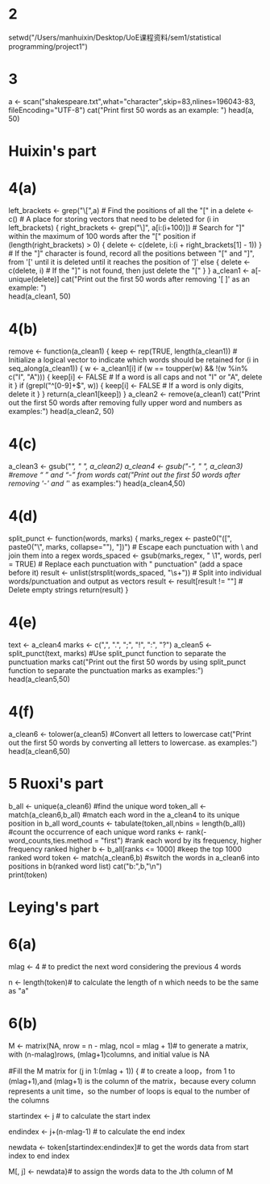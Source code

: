 # 2
setwd("/Users/manhuixin/Desktop/UoE课程资料/sem1/statistical programming/project1")
# 3
a <- scan("shakespeare.txt",what="character",skip=83,nlines=196043-83,
          fileEncoding="UTF-8")
cat("Print first 50 words as an example: ") 
head(a, 50)

# Huixin's part
# 4(a)
left_brackets <- grep("\\[",a)  # Find the positions of all the "[" in a
delete <- c()                   # A place for storing vectors that need to be deleted
for (i in left_brackets) {
  right_brackets <- grep("\\]", a[i:(i+100)])   # Search for "]" within the maximum of 100 words after the "[" position
  if (length(right_brackets) > 0) {
    delete <- c(delete, i:(i + right_brackets[1] - 1))
  }                            # If the "]" character is found, record all the positions between "[" and "]", from '[' until it is deleted until it reaches the position of ']'
  else {
    delete <- c(delete, i)     # If the "]" is not found, then just delete the "["
  }
}
a_clean1 <- a[-unique(delete)]
cat("Print out the first 50 words after removing '[ ]' as an example: ")  
head(a_clean1, 50)

# 4(b)
remove <- function(a_clean1) {
  keep <- rep(TRUE, length(a_clean1))  # Initialize a logical vector to indicate which words should be retained
  for (i in seq_along(a_clean1)) {
    w <- a_clean1[i]
    if (w == toupper(w) && !(w %in% c("I", "A"))) {
      keep[i] <- FALSE                 # If a word is all caps and not "I" or "A", delete it
    }
    if (grepl("^[0-9]+$", w)) {
      keep[i] <- FALSE                 # If a word is only digits, delete it
    }
  }
  return(a_clean1[keep])
}
a_clean2 <- remove(a_clean1)
cat("Print out the first 50 words after removing fully upper word and numbers as examples:")
head(a_clean2, 50)

# 4(c)
a_clean3 <- gsub("_", " ", a_clean2)
a_clean4 <- gsub("-", " ", a_clean3)     #remove “ ” and “-” from words
cat("Print out the first 50 words after removing '-' and '_' as examples:")
head(a_clean4,50)

# 4(d)
split_punct <- function(words, marks) {
  marks_regex <- paste0("([", paste0("\\", marks, collapse=""), "])")   # Escape each punctuation with \ and join them into a regex
  words_spaced <- gsub(marks_regex, " \\1", words, perl = TRUE)         # Replace each punctuation with " punctuation" (add a space before it)
  result <- unlist(strsplit(words_spaced, "\\s+"))                      # Split into individual words/punctuation and output as vectors
  result <- result[result != ""]                                        # Delete empty strings
  return(result)
}

# 4(e)
text <- a_clean4
marks <- c(",", ".", ";", "!", ":", "?")
a_clean5 <- split_punct(text, marks)           #Use split_punct function to separate the punctuation marks
cat("Print out the first 50 words by using split_punct 
    function to separate the punctuation marks as examples:")
head(a_clean5,50)

# 4(f)
a_clean6 <- tolower(a_clean5)    #Convert all letters to lowercase
cat("Print out the first 50 words by converting all letters to lowercase. as examples:")
head(a_clean6,50)

# 5 Ruoxi's part
b_all <- unique(a_clean6)                                 #find the unique word
token_all <- match(a_clean6,b_all)                        #match each word in the a_clean4 to its unique position in b_all
word_counts <- tabulate(token_all,nbins = length(b_all))  #count the occurrence of each unique word
ranks <- rank(-word_counts,ties.method = "first")         #rank each word by its frequency, higher frequency ranked higher
b <- b_all[ranks <= 1000]                                 #keep the top 1000 ranked word
token <- match(a_clean6,b)                                #switch the words in a_clean6 into positions in b(ranked word list)
cat("b:",b,"\n")           
print(token)

# Leying's part
# 6(a)
mlag <- 4  # to predict the next word considering the previous 4 words

n <- length(token)# to calculate the length of n which needs to be the same as "a"

# 6(b) 
M <- matrix(NA, nrow = n - mlag, ncol = mlag + 1)# to generate a matrix, with (n-malag)rows, (mlag+1)columns, and initial value is NA

#Fill the M matrix
for (j in 1:(mlag + 1)) { # to create a loop，from 1 to (mlag+1),and (mlag+1) is the column of the matrix，because every column represents a unit time，so the number of loops is equal to the number of the columns
  
  startindex <- j # to calculate the start index 
  
  endindex <- j+(n-mlag-1) # to calculate the end index
  
  newdata <- token[startindex:endindex]# to get the words data from start index to end index
  
  M[, j] <- newdata}# to assign the words data to the Jth column of M
